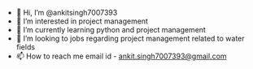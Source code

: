 - 👋 Hi, I’m @ankitsingh7007393
- 👀 I’m interested in project management 
- 🌱 I’m currently learning python and project management
- 💞️ I’m looking to jobs regarding project management related to water fields
- 📫 How to reach me email id - ankit.singh7007393@gmail.com

<!---
ankitsingh7007393/ankitsingh7007393 is a ✨ special ✨ repository because its `README.md` (this file) appears on your GitHub profile.
You can click the Preview link to take a look at your changes.
--->
